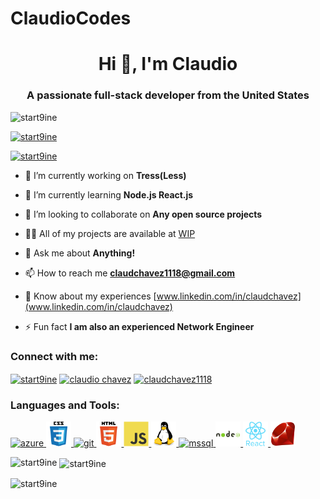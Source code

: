 # ClaudioCodes
<h1 align="center">Hi 👋, I'm Claudio</h1>
<h3 align="center">A passionate full-stack developer from the United States</h3>

<p align="left"> <img src="https://komarev.com/ghpvc/?username=start9ine&label=Profile%20views&color=0e75b6&style=flat" alt="start9ine" /> </p>

<p align="left"> <a href="https://github.com/ryo-ma/github-profile-trophy"><img src="https://github-profile-trophy.vercel.app/?username=start9ine" alt="start9ine" /></a> </p>

<p align="left"> <a href="https://twitter.com/start9ine" target="blank"><img src="https://img.shields.io/twitter/follow/start9ine?logo=twitter&style=for-the-badge" alt="start9ine" /></a> </p>

- 🔭 I’m currently working on **Tress(Less)**

- 🌱 I’m currently learning **Node.js React.js**

- 👯 I’m looking to collaborate on **Any open source projects**

- 👨‍💻 All of my projects are available at [WIP](WIP)

- 💬 Ask me about **Anything!**

- 📫 How to reach me **claudchavez1118@gmail.com**

- 📄 Know about my experiences [www.linkedin.com/in/claudchavez](www.linkedin.com/in/claudchavez)

- ⚡ Fun fact **I am also an experienced Network Engineer**

<h3 align="left">Connect with me:</h3>
<p align="left">
<a href="https://twitter.com/start9ine" target="blank"><img align="center" src="https://raw.githubusercontent.com/rahuldkjain/github-profile-readme-generator/master/src/images/icons/Social/twitter.svg" alt="start9ine" height="30" width="40" /></a>
<a href="https://linkedin.com/in/claudio chavez" target="blank"><img align="center" src="https://raw.githubusercontent.com/rahuldkjain/github-profile-readme-generator/master/src/images/icons/Social/linked-in-alt.svg" alt="claudio chavez" height="30" width="40" /></a>
<a href="https://www.hackerrank.com/claudchavez1118" target="blank"><img align="center" src="https://raw.githubusercontent.com/rahuldkjain/github-profile-readme-generator/master/src/images/icons/Social/hackerrank.svg" alt="claudchavez1118" height="30" width="40" /></a>
</p>

<h3 align="left">Languages and Tools:</h3>
<p align="left"> <a href="https://azure.microsoft.com/en-in/" target="_blank" rel="noreferrer"> <img src="https://www.vectorlogo.zone/logos/microsoft_azure/microsoft_azure-icon.svg" alt="azure" width="40" height="40"/> </a> <a href="https://www.w3schools.com/css/" target="_blank" rel="noreferrer"> <img src="https://raw.githubusercontent.com/devicons/devicon/master/icons/css3/css3-original-wordmark.svg" alt="css3" width="40" height="40"/> </a> <a href="https://git-scm.com/" target="_blank" rel="noreferrer"> <img src="https://www.vectorlogo.zone/logos/git-scm/git-scm-icon.svg" alt="git" width="40" height="40"/> </a> <a href="https://www.w3.org/html/" target="_blank" rel="noreferrer"> <img src="https://raw.githubusercontent.com/devicons/devicon/master/icons/html5/html5-original-wordmark.svg" alt="html5" width="40" height="40"/> </a> <a href="https://developer.mozilla.org/en-US/docs/Web/JavaScript" target="_blank" rel="noreferrer"> <img src="https://raw.githubusercontent.com/devicons/devicon/master/icons/javascript/javascript-original.svg" alt="javascript" width="40" height="40"/> </a> <a href="https://www.linux.org/" target="_blank" rel="noreferrer"> <img src="https://raw.githubusercontent.com/devicons/devicon/master/icons/linux/linux-original.svg" alt="linux" width="40" height="40"/> </a> <a href="https://www.microsoft.com/en-us/sql-server" target="_blank" rel="noreferrer"> <img src="https://www.svgrepo.com/show/303229/microsoft-sql-server-logo.svg" alt="mssql" width="40" height="40"/> </a> <a href="https://nodejs.org" target="_blank" rel="noreferrer"> <img src="https://raw.githubusercontent.com/devicons/devicon/master/icons/nodejs/nodejs-original-wordmark.svg" alt="nodejs" width="40" height="40"/> </a> <a href="https://reactjs.org/" target="_blank" rel="noreferrer"> <img src="https://raw.githubusercontent.com/devicons/devicon/master/icons/react/react-original-wordmark.svg" alt="react" width="40" height="40"/> </a> <a href="https://www.ruby-lang.org/en/" target="_blank" rel="noreferrer"> <img src="https://raw.githubusercontent.com/devicons/devicon/master/icons/ruby/ruby-original.svg" alt="ruby" width="40" height="40"/> </a> </p>

<p><img align="left" src="https://github-readme-stats.vercel.app/api/top-langs?username=start9ine&show_icons=true&locale=en&layout=compact" alt="start9ine" /></p>

<p>&nbsp;<img align="center" src="https://github-readme-stats.vercel.app/api?username=start9ine&show_icons=true&locale=en" alt="start9ine" /></p>

<p><img align="center" src="https://github-readme-streak-stats.herokuapp.com/?user=start9ine&" alt="start9ine" /></p>
